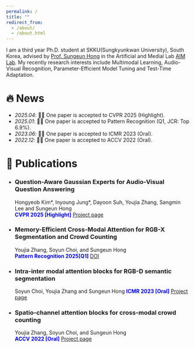 ```yaml
---
permalink: /
title: ""
redirect_from: 
  - /about/
  - /about.html
---
```


I am a third year Ph.D. student at SKKU(Sungkyunkwan University), South Korea, advised by [Prof. Sungeun Hong](https://www.csehong.com/) in the Artificial and Medial Lab [AIM Lab](https://aim.skku.edu/home). My recently research interests include Multimodal Learning, Audio-Visual Recognition, Parameter-Efficient Model Tuning and Test-Time Adaptation. 


# 🔥 News
- *2025.04*: 🎉🎉 One paper is accepted to CVPR 2025 (Highlight).
- *2025.01*: 🎉🎉 One paper is accepted to Pattern Recognition (Q1, JCR: Top 6.9%).
- *2023.06*: 🎉🎉 One paper is accepted to ICMR 2023 (Oral). 
- *2022.12*: 🎉🎉 One paper is accepted to ACCV 2022 (Oral). 

# 📝 Publications 
- ### Question-Aware Gaussian Experts for Audio-Visual Question Answering
  Hongyeob Kim*, Inyoung Jung*, Dayoon Suh, Youjia Zhang, Sangmin Lee and Sungeun Hong   
 <span style="color:MediumBlue">**CVPR 2025 [Highlight]**</span>  [Project page](https://aim-skku.github.io/QA-TIGER/)
- ### Memory-Efficient Cross-Modal Attention for RGB-X Segmentation and Crowd Counting
  Youjia Zhang, Soyun Choi, and Sungeun Hong   
 <span style="color:MediumBlue">**Pattern Recognition 2025[Q1]**</span>  [DOI](https://aim.skku.edu/publication/international-journal)
- ### Intra-inter modal attention blocks for RGB-D semantic segmentation
  Soyun Choi, Youjia Zhang and Sungeun Hong
 <span style="color:MediumBlue">**ICMR 2023 [Oral]**</span>  [Project page](https://aim.skku.edu/publication/international-conference/ima_icmr23)
- ### Spatio-channel attention blocks for cross-modal crowd counting
  Youjia Zhang, Soyun Choi, and Sungeun Hong   
 <span style="color:MediumBlue">**ACCV 2022 [Oral]**</span>  [Project page](https://aim.skku.edu/publication/international-conference/csca_accv22)
